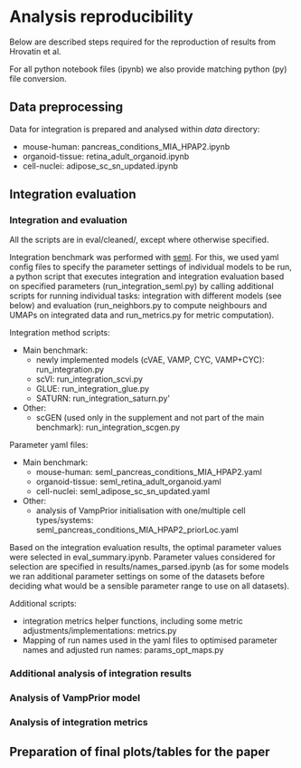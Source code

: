 # Analysis reproducibility

Below are described steps required for the reproduction of results from Hrovatin et al. 

For all python notebook files (ipynb) we also provide matching python (py) file conversion.

## Data preprocessing

Data for integration is prepared and analysed within _data_ directory:
- mouse-human: pancreas_conditions_MIA_HPAP2.ipynb
- organoid-tissue: retina_adult_organoid.ipynb
- cell-nuclei: adipose_sc_sn_updated.ipynb

## Integration evaluation

### Integration and evaluation

All the scripts are in eval/cleaned/, except where otherwise specified.

Integration benchmark was performed with [seml](https://github.com/TUM-DAML/seml). For this, we used yaml config files to specify the parameter settings of individual models to be run, a python script that executes integration and integration evaluation based on specified parameters (run_integration_seml.py) by calling additional scripts for running individual tasks: integration with different models (see below) and evaluation (run_neighbors.py to compute neighbours and UMAPs on integrated data and run_metrics.py for metric computation).

Integration method scripts:
- Main benchmark:
  - newly implemented models (cVAE, VAMP, CYC, VAMP+CYC): run_integration.py
  - scVI: run_integration_scvi.py
  - GLUE: run_integration_glue.py
  - SATURN: run_integration_saturn.py' 
- Other:
  - scGEN (used only in the supplement and not part of the main benchmark): run_integration_scgen.py

Parameter yaml files:
- Main benchmark:
  - mouse-human: seml_pancreas_conditions_MIA_HPAP2.yaml
  - organoid-tissue: seml_retina_adult_organoid.yaml
  - cell-nuclei: seml_adipose_sc_sn_updated.yaml
- Other:
  - analysis of VampPrior initialisation with one/multiple cell types/systems: seml_pancreas_conditions_MIA_HPAP2_priorLoc.yaml

Based on the integration evaluation results, the optimal parameter values were selected in eval_summary.ipynb. Parameter values considered for selection are specified in results/names_parsed.ipynb (as for some models we ran additional parameter settings on some of the datasets before deciding what would be a sensible parameter range to use on all datasets).

Additional scripts:
- integration metrics helper functions, including some metric adjustments/implementations: metrics.py
- Mapping of run names used in the yaml files to optimised parameter names and adjusted run names: params_opt_maps.py
  
### Additional analysis of integration results

### Analysis of VampPrior model

### Analysis of integration metrics

## Preparation of final plots/tables for the paper
